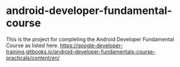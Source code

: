 # android-developer-fundamental-course
This is the project for completing the Android Developer Fundamental Course as listed here. https://google-developer-training.gitbooks.io/android-developer-fundamentals-course-practicals/content/en/
